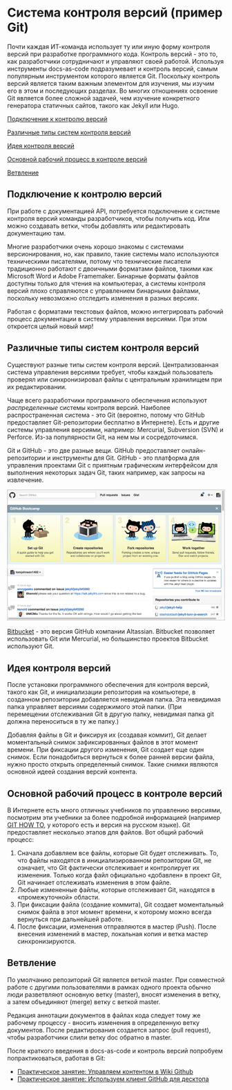 # Система контроля версий (пример Git)

Почти каждая ИТ-команда использует ту или иную форму контроля версий при разработке программного кода. Контроль версий - это то, как разработчики сотрудничают и управляют своей работой. Используя инструменты docs-as-code подразумевает и контроль версий, самым популярным инструментом которого является Git. Поскольку контроль версий является таким важным элементом для изучения, мы изучим его в этом и последующих разделах. Во многих отношениях освоение Git является более сложной задачей, чем изучение конкретного генератора статичных сайтов, такого как Jekyll или Hugo.

[Подключение к контролю версий](#plugging)

[Различные типы систем контроля версий](#types)

[Идея контроля версий](#idea)

[Основной рабочий процесс в контроле версий](#workflow)

[Ветвление](#branching)

<a name="plugging"></a>
## Подключение к контролю версий

При работе с документацией API, потребуется подключение к системе контроля версий команды разработчиков, чтобы получить код. Или можно создавать ветки, чтобы добавлять или редактировать документацию там.

Многие разработчики очень хорошо знакомы с системами версионирования, но, как правило, такие системы мало используются техническими писателями, потому что технические писатели традиционно работают с двоичными форматами файлов, такими как Microsoft Word и Adobe Framemaker. Бинарные форматы файлов доступны только для чтения на компьютерах, а системы контроля версий плохо справляются с управлением бинарными файлами, поскольку невозможно отследить изменения в разных версиях.

Работая с форматами текстовых файлов, можно интегрировать рабочий процесс документации в систему управления версиями. При этом откроется целый новый мир!

<a name="types"></a>
## Различные типы систем контроля версий

Существуют разные типы систем контроля версий. Централизованная система управления версиями требует, чтобы каждый пользователь проверял или синхронизировал файлы с центральным хранилищем при их редактировании.

Чаще всего разработчики программного обеспечения используют *распределенные* системы контроля версий. Наиболее распространенная система - это Git (вероятно, потому что GitHub предоставляет Git-репозитории бесплатно в Интернете). Есть и другие системы управления версиями, например: Mercurial, Subversion (SVN) и Perforce. Из-за популярности Git, на нем мы и сосредоточимся.

Git и GitHub - это две разные вещи. GitHub предоставляет онлайн-репозитории и инструменты для Git. GitHub - это платформа для управления проектами Git с приятным графическим интерфейсом для выполнения некоторых задач Git, таких например, как запросы на извлечение.

![github](pics/32.png)


[Bitbucket](https://bitbucket.org/product) - это версия GitHub компании Altassian. Bitbucket позволяет использовать Git или Mercurial, но большинство проектов Bitbucket используют Git.

<a name="idea"></a>
## Идея контроля версий

После установки программного обеспечения для контроля версий, такого как Git, и инициализации репозитория на компьютере, в созданном репозитории добавляется невидимая папка. Эта невидимая папка управляет версиями содержимого этой папки. (При перемещении отслеживания Git в другую папку, невидимая папка git должна переноситься в ту же папку.)

Добавляя файлы в Git и фиксируя их (создавая коммит), Git делает моментальный снимок зафиксированных файлов в этот момент времени. При фиксации другого изменения, Git создает еще один снимок. Если понадобиться вернуться к более ранней версии файла, нужно просто открыть определенный снимок. Такие снимки являются основной идеей создания версий контента.

<a name="workflow"></a>
## Основной рабочий процесс в контроле версий

В Интернете есть много отличных учебников по управлению версиями, посмотрим эти учебники за более подробной информацией (например [GIT HOW TO](https://githowto.com/ru), у которого есть и версия на русском языке). Git предоставляет несколько этапов для файлов. Вот общий рабочий процесс:

1. Сначала добавляем все файлы, которые Git будет отслеживать. То, что файлы находятся в инициализированном репозитории Git, не означает, что Git фактически отслеживает и контролирует их изменения. Только когда файл официально «добавлен» в проект Git, Git начинает отслеживать изменения в этом файле.
2. Любые измененные файлы, которые отслеживает Git, находятся в «промежуточной» области.
3. При фиксации файла (создание коммита), Git создает моментальный снимок файла в этот момент времени, к которому можно всегда вернуться при дальнейшей работе.
4. После фиксации, изменения отправляются в мастер (Push). После внесения изменений в мастер, локальная копия и ветка мастер синхронизируются.

<a name="branching"></a>
## Ветвление

По умолчанию репозиторий Git является веткой master. При совместной работе с другими пользователями в рамках одного проекта обычно люди разветвляют основную ветку (master), вносят изменения в ветку, а затем объединяют (merge) ветку с веткой master.

Редакция аннотации документов в файлах кода следует тому же рабочему процессу - вносить изменения в определенную ветку документов. После редактирования создается запрос (pull request), чтобы разработчики слили ветку doc обратно в master.

После краткого введения в docs-as-code и контроль версий попробуем попрактиковаться, работая в Git:

- [Практическое занятие: Управляем контентом в Wiki Github](Manage-wiki-content.md)
- [Практическое занятие: Используем клиент GitHub для десктопа](Use-GitHub-Desktop.md)
